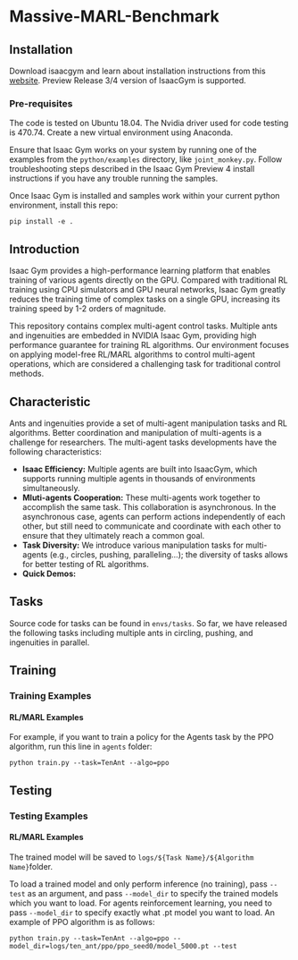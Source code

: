# Massive-MARL-Benchmark

## Installation
Download isaacgym and learn about installation instructions from this [website](https://developer.nvidia.com/isaac-gym). Preview Release 3/4 version of IsaacGym is supported. 

### Pre-requisites
The code is tested on Ubuntu 18.04. The Nvidia driver used for code testing is 470.74. Create a new virtual environment using Anaconda.

Ensure that Isaac Gym works on your system by running one of the examples from the `python/examples` directory, like `joint_monkey.py`. Follow troubleshooting steps described in the Isaac Gym Preview 4 install instructions if you have any trouble running the samples.

Once Isaac Gym is installed and samples work within your current python environment, install this repo:
```
pip install -e .
```

## Introduction
Isaac Gym provides a high-performance learning platform that enables training of various agents directly on the GPU. Compared with traditional RL training using CPU simulators and GPU neural networks, Isaac Gym greatly reduces the training time of complex tasks on a single GPU, increasing its training speed by 1-2 orders of magnitude.

This repository contains complex multi-agent control tasks. Multiple ants and ingenuities are embedded in NVIDIA Isaac Gym, providing high performance guarantee for training RL algorithms. Our environment focuses on applying model-free RL/MARL algorithms to control multi-agent operations, which are considered a challenging task for traditional control methods.

## Characteristic

Ants and ingenuities provide a set of multi-agent manipulation tasks and RL algorithms. Better coordination and manipulation of multi-agents is a challenge for researchers. The multi-agent tasks developments have the following characteristics:

* **Isaac Efficiency:** Multiple agents are built into IsaacGym, which supports running multiple agents in thousands of environments simultaneously.
* **Mluti-agents Cooperation:** These multi-agents work together to accomplish the same task. This collaboration is asynchronous. In the asynchronous case, agents can perform actions independently of each other, but still need to communicate and coordinate with each other to ensure that they ultimately reach a common goal.
* **Task Diversity:** We introduce various manipulation tasks for multi-agents (e.g., circles, pushing, paralleling...); the diversity of tasks allows for better testing of RL algorithms.
* **Quick Demos:**

## Tasks
Source code for tasks can be found in `envs/tasks`. So far, we have released the following tasks including multiple ants in circling, pushing, and ingenuities in parallel.

## Training
### Training Examples
#### RL/MARL Examples
For example, if you want to train a policy for the Agents task by the PPO algorithm, run this line in `agents` folder:
```
python train.py --task=TenAnt --algo=ppo
```

## Testing
### Testing Examples
#### RL/MARL Examples
The trained model will be saved to `logs/${Task Name}/${Algorithm Name}`folder.

To load a trained model and only perform inference (no training), pass `--test` as an argument, and pass `--model_dir` to specify the trained models which you want to load. For agents reinforcement learning, you need to pass `--model_dir` to specify exactly what .pt model you want to load. An example of PPO algorithm is as follows:
```
python train.py --task=TenAnt --algo=ppo --model_dir=logs/ten_ant/ppo/ppo_seed0/model_5000.pt --test
```

